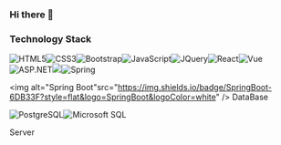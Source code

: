 ### Hi there 👋

<!--
**Choiyukang/Choiyukang** is a ✨ _special_ ✨ repository because its `README.md` (this file) appears on your GitHub profile.

Here are some ideas to get you started:

- 🔭 I’m currently working on ...
- 🌱 I’m currently learning ...
- 👯 I’m looking to collaborate on ...
- 🤔 I’m looking for help with ...
- 💬 Ask me about ...
- 📫 How to reach me: ...
- 😄 Pronouns: ...
- ⚡ Fun fact: ...
-->


### Technology Stack
<!-- HTML5 --><img alt="HTML5" src="https://img.shields.io/badge/HTML5-E34F26?style=flat&logo=HTML5&logoColor=white" /><!-- CSS3 --><img alt="CSS3" src="https://img.shields.io/badge/CSS3-1572B6?style=flat&logo=CSS3&logoColor=white" /><!-- Bootstrap --><img alt="Bootstrap" src="https://img.shields.io/badge/Bootstrap-7952B3?style=for-the-badge&logo=Bootstrap&logoColor=white" /><!-- JavaScript --><img alt="JavaScript" src="https://img.shields.io/badge/JavaScript-7DF1E?style=flat&logo=JavaScript&logoColor=white" /><!-- JQuery --><img alt="JQuery" src="https://img.shields.io/badge/JQuery-0769AD?style=flat&logo=JQuery&logoColor=white" /><!-- React.js --><img alt="React" src="https://img.shields.io/badge/React-61DAFB?style=flat&logo=React&logoColor=white" /><!-- Vue.js --><img alt="Vue" src="https://img.shields.io/badge/Vue-4FC08D?style=flat&logo=Vue&logoColor=white" /><!-- ASP.NET --><img alt="ASP.NET" src="https://img.shields.io/badge/.NET-512BD4?style=flat&logo=ASP.NET&logoColor=white" /><!-- Java --><img src="https://img.shields.io/badge/JAVA-007396?style=for-the-badge&logo=java&logoColor=white"><!-- Spring --><img alt="Spring" src="https://img.shields.io/badge/Spring-6DB33F?style=flat&logo=Spring&logoColor=white" /><!-- Spring Boot -->
<img alt="Spring Boot"src="https://img.shields.io/badge/SpringBoot-6DB33F?style=flat&logo=SpringBoot&logoColor=white" />
DataBase
<!-- PostgreSQL --><img alt="PostgreSQL"src="https://img.shields.io/badge/PostgreSQL-4169E1?style=flat&logo=PostgreSQL&logoColor=white" /><!-- Microsoft SQL Server --><img alt="Microsoft SQL" src="https://img.shields.io/badge/MSSQL-CC2927?style=flat&logo=MSSQL&logoColor=white" />
Server
